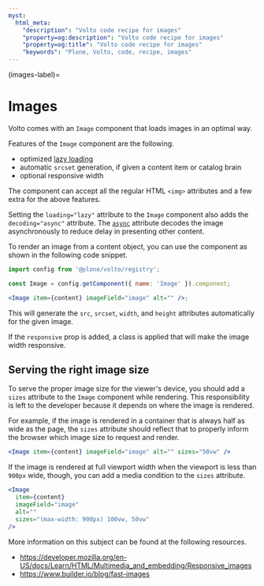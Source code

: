 ```yaml
---
myst:
  html_meta:
    "description": "Volto code recipe for images"
    "property=og:description": "Volto code recipe for images"
    "property=og:title": "Volto code recipe for images"
    "keywords": "Plone, Volto, code, recipe, images"
---
```


(images-label)=

# Images

Volto comes with an `Image` component that loads images in an optimal way.

Features of the `Image` component are the following.

- optimized [lazy loading](https://developer.mozilla.org/en-US/docs/Web/API/HTMLImageElement/loading)
- automatic `srcset` generation, if given a content item or catalog brain
- optional responsive width

The component can accept all the regular HTML `<img>` attributes and a few extra for the above features.

Setting the `loading="lazy"` attribute to the `Image` component also adds the `decoding="async"` attribute.
The [`async`](https://developer.mozilla.org/en-US/docs/Web/API/HTMLImageElement/decoding) attribute decodes the image asynchronously to reduce delay in presenting other content.

To render an image from a content object, you can use the component as shown in the following code snippet.

```jsx
import config from '@plone/volto/registry';

const Image = config.getComponent({ name: 'Image' }).component;

<Image item={content} imageField="image" alt="" />;
```

This will generate the `src`, `srcset`, `width`, and `height` attributes automatically for the given image.

If the `responsive` prop is added, a class is applied that will make the image width responsive.

## Serving the right image size

To serve the proper image size for the viewer's device, you should add a `sizes` attribute to the `Image` component while rendering.
This responsibility is left to the developer because it depends on where the image is rendered.

For example, if the image is rendered in a container that is always half as wide as the page, the `sizes` attribute should reflect that to properly inform the browser which image size to request and render.

```jsx
<Image item={content} imageField="image" alt="" sizes="50vw" />
```

If the image is rendered at full viewport width when the viewport is less than `900px` wide, though, you can add a media condition to the `sizes` attribute.

```jsx
<Image
  item={content}
  imageField="image"
  alt=""
  sizes="(max-width: 900px) 100vw, 50vw"
/>
```

More information on this subject can be found at the following resources.

- https://developer.mozilla.org/en-US/docs/Learn/HTML/Multimedia_and_embedding/Responsive_images
- https://www.builder.io/blog/fast-images

